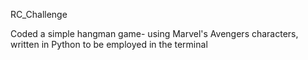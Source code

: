 RC_Challenge

Coded a simple hangman game- using Marvel's Avengers characters, written in Python to be employed in the terminal
